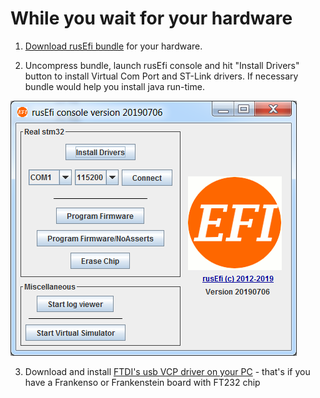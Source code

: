 # While you wait for your hardware #

1. [Download rusEfi bundle](Download) for your hardware. 

1. Uncompress bundle, launch rusEfi console and hit "Install Drivers" button to install Virtual Com Port and ST-Link drivers. If necessary bundle would help you install java run-time.

![console](FAQ/images/rusEfi_console/rusEfi_console_start_screen.png)

3. Download and install [FTDI's usb VCP driver on your PC](http://www.ftdichip.com/Drivers/VCP.htm) - that's if you have a Frankenso or Frankenstein board with FT232 chip 
